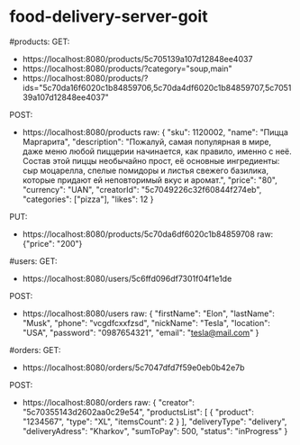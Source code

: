 # food-delivery-server-goit

#products:
GET:

- https://localhost:8080/products/5c705139a107d12848ee4037
- https://localhost:8080/products/?category="soup,main"
- https://localhost:8080/products/?ids="5c70da16f6020c1b84859706,5c70da4df6020c1b84859707,5c705139a107d12848ee4037"

POST:

- https://localhost:8080/products raw:
  {
  "sku": 1120002,
  "name": "Пицца Маргарита",
  "description": "Пожалуй, самая популярная в мире, даже меню любой пиццерии начинается, как правило, именно с неё. Состав этой пиццы необычайно прост, её основные ингредиенты: сыр моцарелла, спелые помидоры и листья свежего базилика, которые придают ей неповторимый вкус и аромат.",
  "price": "80",
  "currency": "UAN",
  "creatorId": "5c7049226c32f60844f274eb",
  "categories": ["pizza"],
  "likes": 12
  }

PUT:

- https://localhost:8080/products/5c70da6df6020c1b84859708 raw: {"price": "200"}

#users:
GET:

- https://localhost:8080/users/5c6ffd096df7301f04f1e1de

POST:

- https://localhost:8080/users raw:
  {
  "firstName": "Elon",
  "lastName": "Musk",
  "phone": "vcgdfcxxfzsd",
  "nickName": "Tesla",
  "location": "USA",
  "password": "0987654321",
  "email": "tesla@mail.com"
  }

#orders:
GET:

- https://localhost:8080/orders/5c7047dfd7f59e0eb0b42e7b

POST:

- https://localhost:8080/orders raw:
  {
  "creator": "5c70355143d2602aa0c29e54",
  "productsList": [
  {
  "product": "1234567",
  "type": "XL",
  "itemsCount": 2
  }
  ],
  "deliveryType": "delivery",
  "deliveryAdress": "Kharkov",
  "sumToPay": 500,
  "status": "inProgress"
  }

